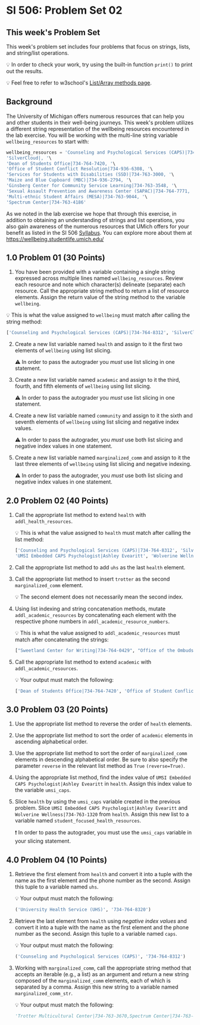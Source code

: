 
# SI 506: Problem Set 02

## This week's Problem Set

This week's problem set includes four problems that focus on strings, lists, and string/list operations.

:bulb: In order to check your work, try using the built-in function `print()` to print out the results.

:bulb: Feel free to refer to w3school's [List/Array methods page](https://www.w3schools.com/python/python_ref_list.asp).

## Background

The University of Michigan offers numerous resources that can help you and other students in their well-being journeys. This week's problem utilizes a different string representation of the wellbeing resources encountered in the lab exercise. You will be working with the multi-line string variable `wellbeing_resources` to start with:

```python
wellbeing_resources = 'Counseling and Psychological Services (CAPS)|734-764-8312, '\
'SilverCloud|, '\
'Dean of Students Office|734-764-7420, '\
'Office of Student Conflict Resolution|734-936-6308, '\
'Services for Students with Disabilities (SSD)|734-763-3000, '\
'Maize and Blue Cupboard (MBC)|734-936-2794, '\
'Ginsberg Center for Community Service Learning|734-763-3548, '\
'Sexual Assault Prevention and Awareness Center (SAPAC)|734-764-7771, '\
'Multi-ethnic Student Affairs (MESA)|734-763-9044, '\
'Spectrum Center|734-763-4186'
```

As we noted in the lab exercise we hope that through this exercise, in addition to obtaining an understanding of strings and list operations, you also gain awareness of the numerous resources that UMich offers for your benefit as listed in the SI 506 [Syllabus](https://si506.org/syllabus/). You can explore more about them at https://wellbeing.studentlife.umich.edu/

## 1.0 Problem 01 (30 Points)

1. You have been provided with a variable containing a single string expressed across multiple lines named `wellbeing_resources`. Review each resource and note which character(s) delineate (separate) each resource.
Call the appropriate string method to return a list of resource elements. Assign the return value of the string method to the variable `wellbeing`.

:bulb: This is what the value assigned to `wellbeing` must match after calling the string method:
```python
['Counseling and Psychological Services (CAPS)|734-764-8312', 'SilverCloud|', 'Dean of Students Office|734-764-7420', 'Office of Student Conflict Resolution|734-936-6308', 'Services for Students with Disabilities (SSD)|734-763-3000', 'Maize and Blue Cupboard (MBC)|734-936-2794', 'Ginsberg Center for Community Service Learning|734-763-3548', 'Sexual Assault Prevention and Awareness Center (SAPAC)|734-764-7771', 'Multi-ethnic Student Affairs (MESA)|734-763-9044', 'Spectrum Center|734-763-4186']
```

2. Create a new list variable named `health` and assign to it the first two elements of `wellbeing` using list slicing.

    :warning: In order to pass the autograder you *must* use list slicing in one statement.

3. Create a new list variable named `academic` and assign to it the third, fourth, and fifth elements of `wellbeing` using list slicing.

    :warning: In order to pass the autograder you *must* use list slicing in one statement.

4. Create a new list variable named `community` and assign to it the sixth and seventh elements of `wellbeing` using list slicing and negative index values.

    :warning: In order to pass the autograder, you *must* use both list slicing and negative index values in one statement.

5. Create a new list variable named `marginalized_comm` and assign to it the last three elements of `wellbeing` using list slicing and negative indexing.

    :warning: In order to pass the autograder, you *must* use both list slicing and negative index values in one statement.

## 2.0 Problem 02 (40 Points)

1. Call the appropriate list method to extend `health` with `addl_health_resources`.

    :bulb: This is what the value assigned to `health` must match after calling the list method:
    ```python
    ['Counseling and Psychological Services (CAPS)|734-764-8312', 'SilverCloud|',
    'UMSI Embedded CAPS Psychologist|Ashley Evearitt', 'Wolverine Wellness|734-763-1320']
    ```

2. Call the appropriate list method to add `uhs` as the last `health` element.

3. Call the appropriate list method to insert `trotter` as the second `marginalized_comm` element.

    :bulb: The second element does not necessarily mean the second index.

4. Using list indexing and string concatenation methods, mutate `addl_academic_resources` by concatenating each element with the respective phone numbers in `addl_academic_resource_numbers`.

    :bulb: This is what the value assigned to `addl_academic_resources` must match after concatenating the strings:
    ```python
    ["Sweetland Center for Writing|734-764-0429", "Office of the Ombuds|734-763-3545"]
    ```
5. Call the appropriate list method to extend `academic` with `addl_academic_resources`.

    :bulb: Your output must match the following:
    ```python
    ['Dean of Students Office|734-764-7420', 'Office of Student Conflict Resolution|734-936-6308', 'Services for Students with Disabilities (SSD)|734-763-3000', 'Sweetland Center for Writing|734-764-0429', 'Office of the Ombuds|734-763-3545']
    ```

## 3.0 Problem 03 (20 Points)

1. Use the appropriate list method to reverse the order of `health` elements.

2. Use the appropriate list method to sort the order of `academic` elements in ascending alphabetical order.

3. Use the appropriate list method to sort the order of `marginalized_comm` elements in descending alphabetical order. Be sure to also specify the parameter `reverse` in the relevant list method as `True` `(reverse=True)`.

4. Using the appropriate list method, find the index value of `UMSI Embedded CAPS Psychologist|Ashley Evearitt` in `health`. Assign this index value to the variable `umsi_caps`.

5. Slice `health` by using the `umsi_caps` variable created in the previous problem. Slice `UMSI Embedded CAPS Psychologist|Ashley Evearitt` and `Wolverine Wellness|734-763-1320` from `health`. Assign this new list to a variable named `student_focused_health_resources`.

    :exclamation: In order to pass the autograder, you must use the `umsi_caps` variable in your slicing statement.

## 4.0 Problem 04 (10 Points)

1. Retrieve the first element from `health` and convert it into a tuple with the name as the first element and the phone number as the second. Assign this tuple to a variable named `uhs`.

    :bulb: Your output must match the following:
    ```python
    ('University Health Service (UHS)', '734-764-8320')
    ```

2. Retrieve the last element from `health` using *negative index values* and convert it into a tuple with the name as the first element and the phone number as the second. Assign this tuple to a variable named `caps`.

    :bulb: Your output must match the following:
    ```python
    ('Counseling and Psychological Services (CAPS)', '734-764-8312')
    ```

3. Working with `marginalized_comm`, call the appropriate string method that accepts an iterable (e.g., a list) as an argument and return a new string composed of the `marginalized_comm` elements, each of which is separated by a comma. Assign this new string to a variable named `marginalized_comm_str`.

    :bulb: Your output must match the following:
    ```python
    'Trotter Multicultural Center|734-763-3670,Spectrum Center|734-763-4186,Sexual Assault Prevention and Awareness Center (SAPAC)|734-764-7771,Multi-ethnic Student Affairs (MESA)|734-763-9044'
    ```